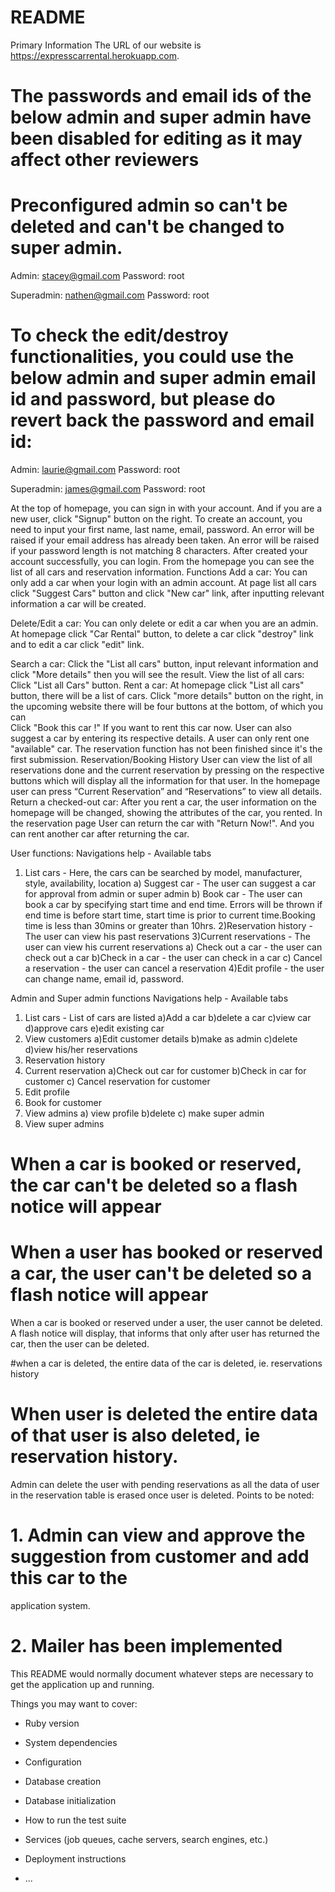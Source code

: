# README

Primary Information
The URL of our website is https://expresscarrental.herokuapp.com.

# The passwords and email ids of the below admin and super admin have been disabled for editing as it may affect other reviewers 
# Preconfigured admin so can't be deleted and can't be changed to super admin.
Admin:  stacey@gmail.com
Password: root

Superadmin:  nathen@gmail.com
Password: root

# To check the edit/destroy functionalities, you could use the below admin and super admin email id and password, but please do revert back the password and email id:
Admin:  laurie@gmail.com
Password: root

Superadmin:  james@gmail.com
Password: root

At the top of homepage, you can sign in with your account. And if you are a new user, click "Signup" button on the right.
To create an account, you need to input your first name, last name, email, password. An error will be raised if your email address has already been taken. An error will be raised if your password
 length is not matching 8 characters.
After created your account successfully, you can login. From the homepage you can see the list of all cars 
and reservation information. 
Functions
Add a car:  You can only add a car when your login with an admin account. At page list all cars 
click "Suggest Cars" button and click "New car" link, after inputting relevant information a car will be created. 

Delete/Edit a car: You can only delete or edit a car when you are an admin. At homepage click "Car Rental" button,
to delete a car click "destroy" link and to edit a car click "edit" link.
  
Search a car: Click the "List all cars" button, input relevant information and click "More details" then you will 
see the result.
View the list of all cars: Click "List all Cars" button.
Rent a car: At homepage click "List all cars" button, there will be a list of cars. Click "more details" button on 
the right, in the upcoming website there will be four buttons at the bottom, of which you can  
Click "Book this car	!" If you want to rent this car now. User can also suggest a car by entering its respective details.
A user can only rent one "available" car. The reservation function has not been finished since it's the first submission.
Reservation/Booking History
User can view the list of all reservations done and the current reservation by pressing on the respective buttons which will 
display all the information for that user. In the homepage user can press “Current Reservation” and “Reservations” to view all details.
Return a checked-out car: After you rent a car, the user information on the homepage will be changed, showing the attributes 
of the car, you rented. In the reservation page User can return the car with "Return Now!". And you can rent another car after returning the car.

User functions:
Navigations help - Available tabs
1) List cars - Here, the cars can be searched by model, manufacturer, style, availability, location
    a) Suggest car - The user can suggest a car for approval from admin or super admin
    b) Book car - The user can book a car by specifying start time and end time. Errors will be thrown if end time is before start time, start time is prior to current time.Booking time is less than 30mins or greater than 10hrs.
2)Reservation history - The user can view his past reservations
3)Current reservations - The user can view his current reservations
    a) Check out a car - the user can check out a car
    b)Check in a car - the user can check in a car
    c) Cancel a reservation - the user can cancel a reservation
4)Edit profile - the user can change name, email id, password.

Admin and Super admin functions
Navigations help - Available tabs
1) List cars - List of cars are listed
    a)Add a car
    b)delete a car
    c)view car
    d)approve cars
    e)edit existing car
2) View customers
    a)Edit customer details
    b)make as admin
    c)delete
    d)view his/her reservations
3) Reservation history
4) Current reservation
    a)Check out car for customer
    b)Check in car for customer
    c) Cancel reservation for customer
5) Edit profile
6) Book for customer
7) View admins
    a) view profile
    b)delete
    c) make super admin
8) View super admins

# When a car is booked or reserved, the car can't be deleted so a flash notice will appear
# When a user has booked or reserved a car, the user can't be deleted so a flash notice will appear

When a car is booked or reserved under a user, the user cannot be deleted. A flash notice will
display, that informs that only after user has returned the car, then the user can be deleted.

#when a car is deleted, the entire data of the car is deleted, ie. reservations history

# When user is deleted the entire data of that user is also deleted, ie reservation history.
Admin can delete the user with pending reservations as all the data of user in the reservation
table is erased once user is deleted.
Points to be noted:
# 1. Admin can view and approve the suggestion from customer and add this car to the
application system.
# 2. Mailer has been implemented


   









This README would normally document whatever steps are necessary to get the
application up and running.

Things you may want to cover:

* Ruby version

* System dependencies

* Configuration

* Database creation

* Database initialization

* How to run the test suite

* Services (job queues, cache servers, search engines, etc.)

* Deployment instructions

* ...

